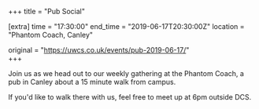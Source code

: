 +++
title = "Pub Social"

[extra]
time = "17:30:00"
end_time = "2019-06-17T20:30:00Z"
location = "Phantom Coach, Canley"

original = "https://uwcs.co.uk/events/pub-2019-06-17/"    
+++

Join us as we head out to our weekly gathering at the Phantom Coach, a pub in Canley about a 15 minute walk from campus.

If you'd like to walk there with us, feel free to meet up at 6pm outside DCS.

